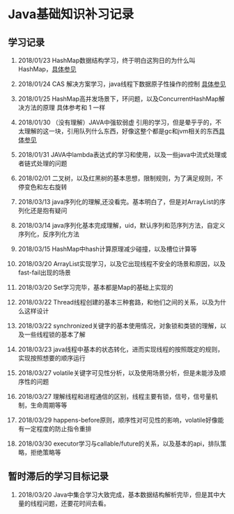 # Java基础知识补习记录

## 学习记录

1. 2018/01/23 HashMap数据结构学习，终于明白这狗日的为什么叫HashMap，[具体参见](./src/com/base/collection/map/README.md)
2. 2018/01/24 CAS 解决方案学习，java线程下数据原子性操作的控制 [具体参见](./src/com/cas/README.md)
3. 2018/01/25 HashMap高并发场景下，环问题，以及ConcurrentHashMap解决方法的原理 具体参考和 1 一样

4. 2018/01/30 （没有理解）JAVA中强软弱虚 引用的学习，但是晕乎乎的，不太理解的这一块，引用队列什么东西，好像这整个都是gc和jvm相关的东西[具体参见](./src/com/question/base_2017/2018-1-30.md)
5. 2018/01/31 JAVA中lambda表达式的学习和使用，以及一些java中流式处理或者链式处理的问题
6. 2018/02/01 二叉树，以及红黑树的基本思想，限制规则，为了满足规则，不停变色和左右旋转

7. 2018/03/13 java序列化的理解,还没看完。基本明白了，但是对ArrayList的序列化还是抱有疑问
8. 2018/03/14 java序列化基本完成理解，uid，默认序列和范序列方法，自定义序列化，反序列化方法
9. 2018/03/15 HashMap中hash计算原理减少碰撞，以及槽位计算等
10. 2018/03/20 ArrayList实现学习，以及它出现线程不安全的场景和原因，以及fast-fail出现的场景
11. 2018/03/20 Set学习完毕，基本都是Map的基础上实现的
12. 2018/03/22 Thread线程创建的基本三种套路，和他们之间的关系，以及为什么这样设计
13. 2018/03/22 synchronized关键字的基本使用情况，对象锁和类锁的理解，以及一些线程锁的基本了解
14. 2018/03/23 java线程中基本的状态转化，进而实现线程的按照既定的规则，实现按照想要的顺序运行
15. 2018/03/27 volatile关键字可见性分析，以及使用场景分析，但是未能涉及顺序性的问题
16. 2018/03/27 理解线程和进程通信的区别，线程主要有锁，信号，信号量机制，生命周期等等
17. 2018/03/29 happens-before原则，顺序性对可见性的影响，volatile好像能有一定程度的防止指令重排
18. 2018/03/30 executor学习与callable/future的关系，以及基本的api，排队策略，拒绝策略等


## 暂时滞后的学习目标记录
1. 2018/03/20 Java中集合学习大致完成，基本数据结构解析完毕，但是其中大量的线程问题，还要花时间去看。

